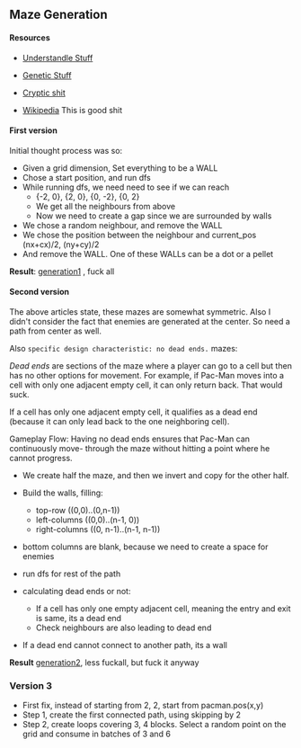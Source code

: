 ## Maze Generation

#### Resources

- [Understandle Stuff](https://www.cs.cmu.edu/~112-n23/notes/student-tp-guides/Mazes.pdf)
- [Genetic Stuff](https://www.ijml.org/vol6/602-IT023.pdf)
- [Cryptic shit](https://iajit.org/portal/PDF/vol.3,no.4/7-Adnan.pdf)

- [Wikipedia](https://en.wikipedia.org/wiki/Maze_generation_algorithm) This is good shit

#### First version

Initial thought process was so:

- Given a grid dimension, Set everything to be a WALL
- Chose a start position, and run dfs
- While running dfs, we need need to see if we can reach
  - {-2, 0}, {2, 0}, {0, -2}, {0, 2}
  - We get all the neighbours from above
  - Now we need to create a gap since we are surrounded by walls
- We chose a random neighbour, and remove the WALL
- We chose the position between the neighbour and current_pos (nx+cx)/2, (ny+cy)/2
- And remove the WALL. One of these WALLs can be a dot or a pellet

**Result**: [generation1](./mazes/version1.txt) , fuck all

#### Second version

The above articles state, these mazes are somewhat symmetric.
Also I didn't consider the fact that enemies are generated at the center.
So need a path from center as well.

Also `specific design characteristic: no dead ends.` mazes:

*Dead ends* are sections of the maze where a player can go to a cell but then has no other options for movement.
For example, if Pac-Man moves into a cell with only one adjacent empty cell, it can only return back.
That would suck.

If a cell has only one adjacent empty cell, it qualifies as a dead end (because it can only lead back to the one neighboring cell).

Gameplay Flow: Having no dead ends ensures that Pac-Man can continuously move-
through the maze without hitting a point where he cannot progress.

- We create half the maze, and then we invert and copy for the other half.

- Build the walls, filling:
  - top-row ((0,0)..(0,n-1))
  - left-columns ((0,0)..(n-1, 0))
  - right-columns ((0, n-1)..(n-1, n-1))
- bottom columns are blank, because we need to create a space for enemies
- run dfs for rest of the path
- calculating dead ends or not:
  - If a cell has only one empty adjacent cell, meaning the entry and exit is same,
    its a dead end
  - Check neighbours are also leading to dead end
- If a dead end cannot connect to another path, its a wall

**Result** [generation2](./mazes/version2.txt), less fuckall, but fuck it anyway

### Version 3

- First fix, instead of starting from 2, 2, start from pacman.pos(x,y)
- Step 1, create the first connected path, using skipping by 2
- Step 2, create loops covering 3, 4 blocks. Select a random point on the grid and
  consume in batches of 3 and 6
